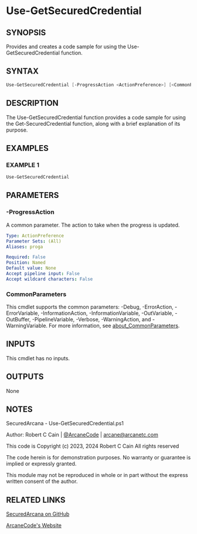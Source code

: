 # Use-GetSecuredCredential

## SYNOPSIS

Provides and creates a code sample for using the Use-GetSecuredCredential function.

## SYNTAX

```powershell
Use-GetSecuredCredential [-ProgressAction <ActionPreference>] [<CommonParameters>]
```

## DESCRIPTION

The Use-GetSecuredCredential function provides a code sample for using the Get-SecuredCredential function, along with a brief explanation of its purpose.

## EXAMPLES

### EXAMPLE 1

```powershell
Use-GetSecuredCredential
```

## PARAMETERS

### -ProgressAction

A common parameter. The action to take when the progress is updated.

```yaml
Type: ActionPreference
Parameter Sets: (All)
Aliases: proga

Required: False
Position: Named
Default value: None
Accept pipeline input: False
Accept wildcard characters: False
```

### CommonParameters

This cmdlet supports the common parameters: -Debug, -ErrorAction, -ErrorVariable, -InformationAction, -InformationVariable, -OutVariable, -OutBuffer, -PipelineVariable, -Verbose, -WarningAction, and -WarningVariable. For more information, see [about_CommonParameters](http://go.microsoft.com/fwlink/?LinkID=113216).

## INPUTS

This cmdlet has no inputs.

## OUTPUTS

None

## NOTES

SecuredArcana - Use-GetSecuredCredential.ps1

Author: Robert C Cain | [@ArcaneCode](https://twitter.com/arcanecode) | arcane@arcanetc.com

This code is Copyright (c) 2023, 2024 Robert C Cain All rights reserved

The code herein is for demonstration purposes.
No warranty or guarantee is implied or expressly granted.

This module may not be reproduced in whole or in part without
the express written consent of the author.

## RELATED LINKS

[SecuredArcana on GitHub](https://github.com/arcanecode/SecuredArcana)

[ArcaneCode's Website](http://arcanecode.me)
